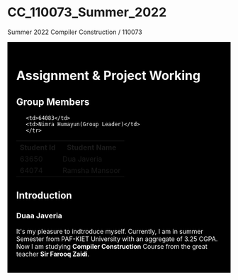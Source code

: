 # CC_110073_Summer_2022

Summer 2022 Compiler Construction / 110073 
<!DOCTYPE html>
<html>
<head>
</head>
<body>
     <div style="background-color:black;color:white;padding:20px;"> 
          <h1>Assignment & Project Working </h1>
     <h2> Group Members </h2>
          <table style="width:100%">
  <tr>
    <th>Student Id</th>
    <th>Student Name</th> 
  </tr>
  <tr>
       
       <td>64083</td>
       <td>Nimra Humayun(Group Leader)</td>
       </tr>
   <tr>
       <td>63650</td>
       <td>Dua Javeria</td>
       </tr>
<tr>
       <td>64074</td>
       <td>Ramsha Mansoor</td>
  </tr>
          </table>
   <h2> Introduction </h2>
          <h3> Duaa Javeria </h3>
          <div class="duaa">
          <p> It's my pleasure to indtroduce myself. Currently, I am in summer Semester from PAF-KIET University with an aggregate of 3.25 CGPA. Now I am studying <b>Compiler Construction</b> Course from the great teacher <b>Sir Farooq Zaidi</b>.
          </div>
